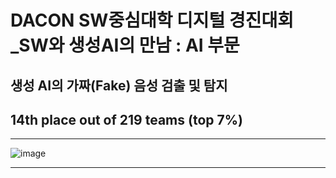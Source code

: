 # DACON SW중심대학 디지털 경진대회_SW와 생성AI의 만남 : AI 부문


## 생성 AI의 가짜(Fake) 음성 검출 및 탐지 
## 14th place out of 219 teams (top 7%)
---

![image](https://github.com/user-attachments/assets/f7a5d095-8328-4fd6-87f6-7187a085e079)


---
